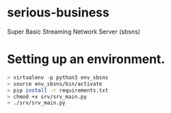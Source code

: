 # serious-business
Super Basic Streaming Network Server (sbsns)


# Setting up an environment.

```bash
> virtualenv -p python3 env_sbsns
> source env_sbsns/bin/activate
> pip install -r requirements.txt
> chmod +x srv/srv_main.py
> ./srv/srv_main.py
```
